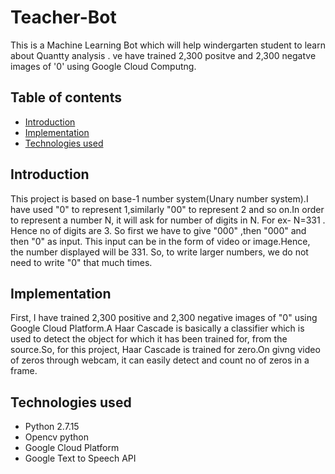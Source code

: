 # Teacher-Bot
This is a Machine Learning Bot which will help windergarten student to learn about Quantty analysis .
ve have trained 2,300 positve and 2,300 negatve images of '0' using Google Cloud Computng.
## Table of contents
* [Introduction](#introduction)
* [Implementation](#implementation)
* [Technologies used](#technologies-used)
## Introduction
This project is based on base-1 number system(Unary number system).I have used "0" to represent 1,similarly "00" to represent 2 and so on.In order to represent a number N, it will ask for number of digits in N.
For ex- N=331 . Hence no of digits are 3. So first we have to give "000" ,then "000" and then "0" as input. This input can be in the form of video or image.Hence, the number displayed will be 331.
So, to write larger numbers, we do not need to write "0" that much times.
## Implementation
First, I have trained 2,300 positive and 2,300 negative images of "0" using Google Cloud Platform.A Haar Cascade is basically a classifier which is used to detect the object for which it has been trained for, from the source.So, for this project, Haar Cascade is trained for zero.On givng video of zeros through webcam, it can easily detect and count no of zeros in a frame.   

## Technologies used
* Python 2.7.15
* Opencv python
* Google Cloud Platform
* Google Text to Speech API

